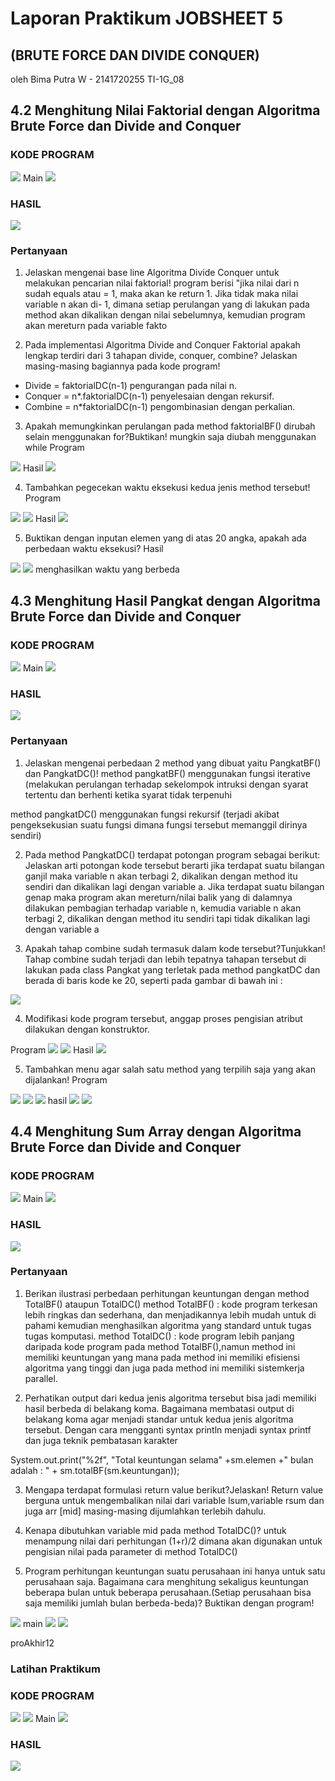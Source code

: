 # Laporan Praktikum JOBSHEET 5 
## (BRUTE FORCE DAN DIVIDE CONQUER)

oleh Bima Putra W - 2141720255
TI-1G_08

## 4.2 Menghitung Nilai Faktorial dengan Algoritma Brute Force dan Divide and Conquer
### KODE PROGRAM

<img src = "pro1.jpg">
Main
<img src = "proMain1.jpg">

### HASIL
<img src = "hsl1.jpg">

### Pertanyaan 

1. Jelaskan mengenai base line Algoritma Divide Conquer untuk melakukan pencarian nilai faktorial!
program berisi "jika nilai dari n sudah equals atau = 1, maka akan ke return 1. Jika tidak maka nilai variable n akan di- 1, dimana setiap perulangan yang di lakukan pada method akan dikalikan dengan nilai sebelumnya, kemudian program akan mereturn pada variable fakto 

2. Pada implementasi Algoritma Divide and Conquer Faktorial apakah lengkap terdiri dari 3 tahapan divide, conquer, combine? Jelaskan masing-masing bagiannya pada kode program!
- Divide = faktorialDC(n-1) pengurangan pada nilai n. 
- Conquer = n*.faktorialDC(n-1) penyelesaian dengan rekursif. 
- Combine = n*faktorialDC(n-1) pengombinasian dengan perkalian. 

3. Apakah memungkinkan perulangan pada method faktorialBF() dirubah selain menggunakan 
for?Buktikan!
mungkin saja diubah menggunakan while
Program
<img src = "proSoalNo3.jpg">
Hasil 
<img src = "hslSoalNo3.jpg">

4. Tambahkan pegecekan waktu eksekusi kedua jenis method tersebut!
Program
<img src = "proSoalNo4,1.jpg">
<img src = "proSoalNo4,2.jpg">
Hasil 
<img src = "hslSoalNo4.jpg">

5. Buktikan dengan inputan elemen yang di atas 20 angka, apakah ada perbedaan waktu eksekusi?
Hasil 
<img src = "hslSoalNo5,1.jpg">
<img src = "hslSoalNo5,2.jpg">
menghasilkan waktu yang berbeda

## 4.3 Menghitung Hasil Pangkat dengan Algoritma Brute Force dan Divide and Conquer

### KODE PROGRAM

<img src = "pro2.jpg">
Main
<img src = "proMain2.jpg">

### HASIL
<img src = "hsl2.jpg">

### Pertanyaan 
1. Jelaskan mengenai perbedaan 2 method yang dibuat yaitu PangkatBF() dan PangkatDC()!
method pangkatBF() menggunakan fungsi iterative (melakukan perulangan terhadap sekelompok intruksi dengan syarat tertentu dan berhenti ketika syarat tidak terpenuhi

method pangkatDC() menggunakan fungsi rekursif (terjadi akibat pengeksekusian suatu fungsi dimana fungsi tersebut memanggil dirinya sendiri)

2. Pada method PangkatDC() terdapat potongan program sebagai berikut:
Jelaskan arti potongan kode tersebut
berarti jika terdapat suatu bilangan ganjil maka variable n akan terbagi 2, dikalikan dengan method itu sendiri dan dikalikan lagi dengan variable a. Jika terdapat suatu bilangan genap maka program akan mereturn/nilai balik yang di dalamnya dilakukan pembagian terhadap variable n, kemudia variable n akan terbagi 2, dikalikan dengan method itu sendiri tapi  tidak dikalikan lagi dengan variable a

3. Apakah tahap combine sudah termasuk dalam kode tersebut?Tunjukkan!
Tahap combine sudah terjadi dan lebih tepatnya tahapan tersebut di lakukan pada class Pangkat yang terletak pada method pangkatDC dan berada di baris kode ke 20, seperti pada gambar di bawah ini : 
<img src = "proSoalNo3Kedua.jpg">

4. Modifikasi kode program tersebut, anggap proses pengisian atribut dilakukan dengan konstruktor.

Program
<img src = "proSoalNo4Kedua.jpg">
<img src = "proSoalNo4Kedua,2.jpg">
Hasil 
<img src = "hslSoalNo4Kedua.jpg">

5. Tambahkan menu agar salah satu method yang terpilih saja yang akan dijalankan!
Program
<img src = "proSoalNo5Kedua1.jpg">
<img src = "proSoalNo5Kedua12.jpg">
<img src = "proSoalNo5Kedua123.jpg">
hasil
<img src = "hslSoalNo5kedua1.jpg">
<img src = "hslSoalNo5kedua12.jpg">

## 4.4 Menghitung Sum Array dengan Algoritma Brute Force dan Divide and Conquer

### KODE PROGRAM

<img src = "pro3.jpg">
Main
<img src = "proMain3.jpg">

### HASIL
<img src = "hsl3.jpg">

### Pertanyaan 
1. Berikan ilustrasi perbedaan perhitungan keuntungan dengan method TotalBF() ataupun TotalDC()
method TotalBF() : kode program terkesan lebih ringkas dan sederhana, dan menjadikannya lebih mudah untuk di pahami kemudian menghasilkan algoritma yang standard untuk tugas 
tugas komputasi. 
method TotalDC() : kode program lebih panjang daripada kode program pada method TotalBF(),namun method ini memiliki keuntungan yang mana pada method ini memiliki efisiensi algoritma yang tinggi dan juga pada method ini memiliki sistemkerja parallel. 

2. Perhatikan output dari kedua jenis algoritma tersebut bisa jadi memiliki hasil berbeda di belakang koma. Bagaimana membatasi output di belakang koma agar menjadi standar untuk kedua jenis algoritma tersebut.
Dengan cara mengganti syntax println menjadi syntax printf dan juga teknik pembatasan karakter

System.out.print("%2f", "Total keuntungan selama" +sm.elemen +" bulan adalah : " + sm.totalBF(sm.keuntungan));

3. Mengapa terdapat formulasi return value berikut?Jelaskan!
Return value berguna untuk mengembalikan nilai dari variable lsum,variable rsum dan juga arr [mid] masing-masing dijumlahkan terlebih dahulu. 

4. Kenapa dibutuhkan variable mid pada method TotalDC()?
untuk menampung nilai dari perhitungan (1+r)/2 dimana akan digunakan untuk pengisian nilai pada parameter di method TotalDC()

5. Program perhitungan keuntungan suatu perusahaan ini hanya untuk satu perusahaan saja. Bagaimana cara menghitung sekaligus keuntungan beberapa bulan untuk beberapa perusahaan.(Setiap perusahaan bisa saja memiliki jumlah bulan berbeda-beda)? Buktikan dengan program!
<img src = "proAkhir.jpg">  
main
<img src = "proAkhir1.jpg">
<img src = "proAkhir12.jpg">

proAkhir12

### Latihan Praktikum

### KODE PROGRAM

<img src = "ProLaprak1.jpg">
<img src = "ProLaprak2.jpg">
Main
<img src = "ProLaprakMain.jpg">

### HASIL
<img src = "hslLaprak.jpg">